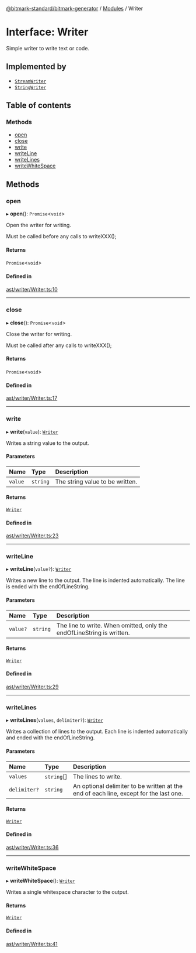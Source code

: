 [@bitmark-standard/bitmark-generator](../API.md) / [Modules](../modules.md) / Writer

# Interface: Writer

Simple writer to write text or code.

## Implemented by

- [`StreamWriter`](../classes/StreamWriter.md)
- [`StringWriter`](../classes/StringWriter.md)

## Table of contents

### Methods

- [open](Writer.md#open)
- [close](Writer.md#close)
- [write](Writer.md#write)
- [writeLine](Writer.md#writeLine)
- [writeLines](Writer.md#writeLines)
- [writeWhiteSpace](Writer.md#writeWhiteSpace)

## Methods

### open

▸ **open**(): `Promise`<`void`\>

Open the writer for writing.

Must be called before any calls to writeXXX();

#### Returns

`Promise`<`void`\>

#### Defined in

[ast/writer/Writer.ts:10](https://github.com/getMoreBrain/bitmark-generator/blob/2e4b4f5/src/ast/writer/Writer.ts#L10)

___

### close

▸ **close**(): `Promise`<`void`\>

Close the writer for writing.

Must be called after any calls to writeXXX();

#### Returns

`Promise`<`void`\>

#### Defined in

[ast/writer/Writer.ts:17](https://github.com/getMoreBrain/bitmark-generator/blob/2e4b4f5/src/ast/writer/Writer.ts#L17)

___

### write

▸ **write**(`value`): [`Writer`](Writer.md)

Writes a string value to the output.

#### Parameters

| Name | Type | Description |
| :------ | :------ | :------ |
| `value` | `string` | The string value to be written. |

#### Returns

[`Writer`](Writer.md)

#### Defined in

[ast/writer/Writer.ts:23](https://github.com/getMoreBrain/bitmark-generator/blob/2e4b4f5/src/ast/writer/Writer.ts#L23)

___

### writeLine

▸ **writeLine**(`value?`): [`Writer`](Writer.md)

Writes a new line to the output. The line is indented automatically. The line is ended with the endOfLineString.

#### Parameters

| Name | Type | Description |
| :------ | :------ | :------ |
| `value?` | `string` | The line to write. When omitted, only the endOfLineString is written. |

#### Returns

[`Writer`](Writer.md)

#### Defined in

[ast/writer/Writer.ts:29](https://github.com/getMoreBrain/bitmark-generator/blob/2e4b4f5/src/ast/writer/Writer.ts#L29)

___

### writeLines

▸ **writeLines**(`values`, `delimiter?`): [`Writer`](Writer.md)

Writes a collection of lines to the output. Each line is indented automatically and ended with the endOfLineString.

#### Parameters

| Name | Type | Description |
| :------ | :------ | :------ |
| `values` | `string`[] | The lines to write. |
| `delimiter?` | `string` | An optional delimiter to be written at the end of each line, except for the last one. |

#### Returns

[`Writer`](Writer.md)

#### Defined in

[ast/writer/Writer.ts:36](https://github.com/getMoreBrain/bitmark-generator/blob/2e4b4f5/src/ast/writer/Writer.ts#L36)

___

### writeWhiteSpace

▸ **writeWhiteSpace**(): [`Writer`](Writer.md)

Writes a single whitespace character to the output.

#### Returns

[`Writer`](Writer.md)

#### Defined in

[ast/writer/Writer.ts:41](https://github.com/getMoreBrain/bitmark-generator/blob/2e4b4f5/src/ast/writer/Writer.ts#L41)
